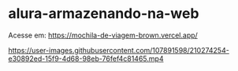 # alura-armazenando-na-web

Acesse em: <a target="_blank">https://mochila-de-viagem-brown.vercel.app/</a>

https://user-images.githubusercontent.com/107891598/210274254-e30892ed-15f9-4d68-98eb-76fef4c81465.mp4

